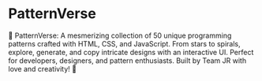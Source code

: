 # PatternVerse
🌟 PatternVerse: A mesmerizing collection of 50 unique programming patterns crafted with HTML, CSS, and JavaScript. From stars to spirals, explore, generate, and copy intricate designs with an interactive UI. Perfect for developers, designers, and pattern enthusiasts. Built by Team JR with love and creativity! 🌟
